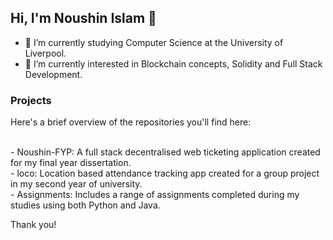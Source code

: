 ## Hi, I'm Noushin Islam 👋
- 🔭 I’m currently studying Computer Science at the University of Liverpool.
- 🌱 I’m currently interested in Blockchain concepts, Solidity and Full Stack Development.

### Projects
Here's a brief overview of the repositories you'll find here:

<br />- Noushin-FYP: A full stack decentralised web ticketing application created for my final year dissertation.
<br />- loco: Location based attendance tracking app created for a group project in my second year of university.
<br />- Assignments:  Includes a range of assignments completed during my studies using both Python and Java.

Thank you!

